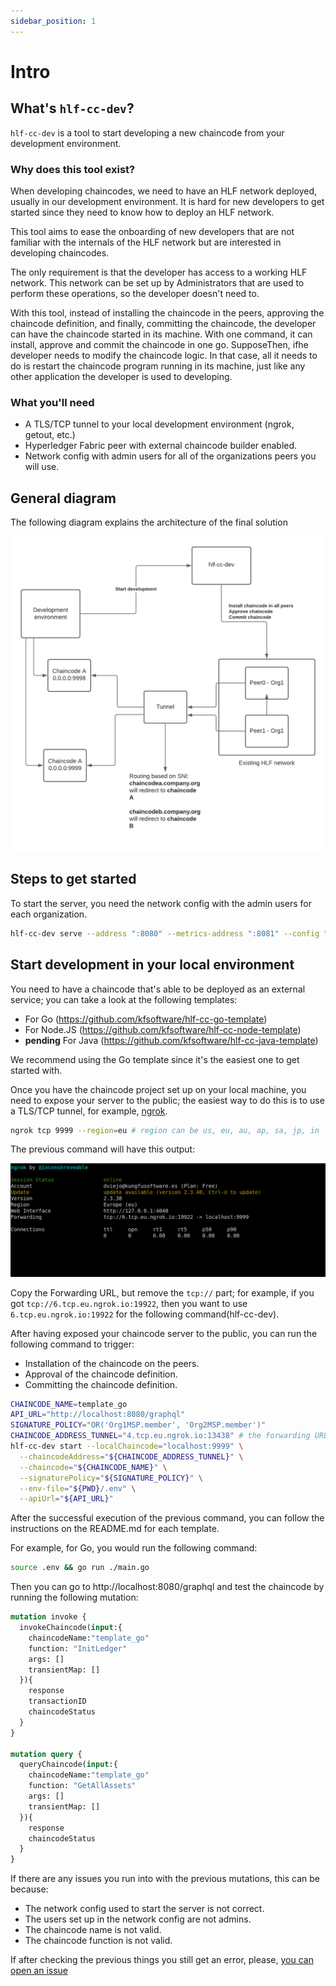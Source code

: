 ```yaml
---
sidebar_position: 1
---
```


# Intro

## What's `hlf-cc-dev`?

`hlf-cc-dev` is a tool to start developing a new chaincode from your development environment.

### Why does this tool exist?

When developing chaincodes, we need to have an HLF network deployed, usually in our development environment. It is hard for new developers to get started since they need to know how to deploy an HLF network.

This tool aims to ease the onboarding of new developers that are not familiar with the internals of the HLF network but are interested in developing chaincodes.

The only requirement is that the developer has access to a working HLF network. This network can be set up by Administrators that are used to perform these operations, so the developer doesn't need to.

With this tool, instead of installing the chaincode in the peers, approving the chaincode definition, and finally, committing the chaincode, the developer can have the chaincode started in its machine. With one command, it can install, approve and commit the chaincode in one go. SupposeThen, ifhe developer needs to modify the chaincode logic. In that case, all it needs to do is restart the chaincode program running in its machine, just like any other application the developer is used to developing.

### What you'll need

- A TLS/TCP tunnel to your local development environment (ngrok, getout, etc.)
- Hyperledger Fabric peer with external chaincode builder enabled.
- Network config with admin users for all of the organizations peers you will use.

## General diagram

The following diagram explains the architecture of the final solution

![Diagram](/img/diagram.png)

## Steps to get started

To start the server, you need the network config with the admin users for each organization.

```bash
hlf-cc-dev serve --address ":8080" --metrics-address ":8081" --config "<PATH_TO_NETWORK_CONFIG>"
```

## Start development in your local environment

You need to have a chaincode that's able to be deployed as an external service; you can take a look at the following templates:

- For Go (https://github.com/kfsoftware/hlf-cc-go-template)
- For Node.JS (https://github.com/kfsoftware/hlf-cc-node-template)
- **pending** For Java (https://github.com/kfsoftware/hlf-cc-java-template)

We recommend using the Go template since it's the easiest one to get started with.

Once you have the chaincode project set up on your local machine, you need to expose your server to the public; the easiest way to do this is to use a TLS/TCP tunnel, for example, [ngrok](https://ngrok.com/download).

```bash
ngrok tcp 9999 --region=eu # region can be us, eu, au, ap, sa, jp, in
```
The previous command will have this output:

![ngrok](/img/ngrok-tunnel.png)

Copy the Forwarding URL, but remove the `tcp://` part; for example, if you got `tcp://6.tcp.eu.ngrok.io:19922`, then you want to use `6.tcp.eu.ngrok.io:19922` for the following command(hlf-cc-dev).

After having exposed your chaincode server to the public, you can run the following command to trigger:

- Installation of the chaincode on the peers.
- Approval of the chaincode definition.
- Committing the chaincode definition.

```bash
CHAINCODE_NAME=template_go
API_URL="http://localhost:8080/graphql"
SIGNATURE_POLICY="OR('Org1MSP.member', 'Org2MSP.member')"
CHAINCODE_ADDRESS_TUNNEL="4.tcp.eu.ngrok.io:13438" # the forwarding URL you get from opening an ngrok tunnel
hlf-cc-dev start --localChaincode="localhost:9999" \
  --chaincodeAddress="${CHAINCODE_ADDRESS_TUNNEL}" \
  --chaincode="${CHAINCODE_NAME}" \
  --signaturePolicy="${SIGNATURE_POLICY}" \
  --env-file="${PWD}/.env" \
  --apiUrl="${API_URL}"
```

After the successful execution of the previous command, you can follow the instructions on the README.md for each template.

For example, for Go, you would run the following command:

```bash
source .env && go run ./main.go
```

Then you can go to http://localhost:8080/graphql and test the chaincode by running the following mutation:

```graphql
mutation invoke {
  invokeChaincode(input:{
    chaincodeName:"template_go"
    function: "InitLedger"
    args: []
    transientMap: []
  }){
    response
    transactionID
    chaincodeStatus
  }
}

mutation query {
  queryChaincode(input:{
    chaincodeName:"template_go"
    function: "GetAllAssets"
    args: []
    transientMap: []
  }){
    response
    chaincodeStatus
  }
}

```

If there are any issues you run into with the previous mutations, this can be because:
- The network config used to start the server is not correct.
- The users set up in the network config are not admins.
- The chaincode name is not valid.
- The chaincode function is not valid.

If after checking the previous things you still get an error, please, [you can open an issue](https://github.com/kfsoftware/hlf-cc-dev/issues/new)

